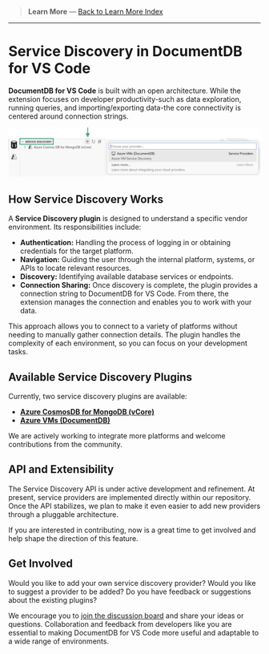 <!-- Learn More Section Badge or Breadcrumb -->

> **Learn More** &mdash; [Back to Learn More Index](./index)

---

# Service Discovery in DocumentDB for VS Code

**DocumentDB for VS Code** is built with an open architecture. While the extension focuses on developer productivity-such as data exploration, running queries, and importing/exporting data-the core connectivity is centered around connection strings.

![Service Discovery Providers Location](./images/service-discovery-introduction.png)

## How Service Discovery Works

A **Service Discovery plugin** is designed to understand a specific vendor environment. Its responsibilities include:

- **Authentication:** Handling the process of logging in or obtaining credentials for the target platform.
- **Navigation:** Guiding the user through the internal platform, systems, or APIs to locate relevant resources.
- **Discovery:** Identifying available database services or endpoints.
- **Connection Sharing:** Once discovery is complete, the plugin provides a connection string to DocumentDB for VS Code. From there, the extension manages the connection and enables you to work with your data.

This approach allows you to connect to a variety of platforms without needing to manually gather connection details. The plugin handles the complexity of each environment, so you can focus on your development tasks.

## Available Service Discovery Plugins

Currently, two service discovery plugins are available:

- **[Azure CosmosDB for MongoDB (vCore)](./service-discovery-azure-cosmosdb-for-mongodb-vcore)**
- **[Azure VMs (DocumentDB)](./service-discovery-azure-vms)**

We are actively working to integrate more platforms and welcome contributions from the community.

## API and Extensibility

The Service Discovery API is under active development and refinement. At present, service providers are implemented directly within our repository. Once the API stabilizes, we plan to make it even easier to add new providers through a pluggable architecture.

If you are interested in contributing, now is a great time to get involved and help shape the direction of this feature.

## Get Involved

Would you like to add your own service discovery provider? Would you like to suggest a provider to be added? Do you have feedback or suggestions about the existing plugins?

We encourage you to [join the discussion board](https://github.com/microsoft/vscode-documentdb/discussions) and share your ideas or questions. Collaboration and feedback from developers like you are essential to making DocumentDB for VS Code more useful and adaptable to a wide range of environments.
